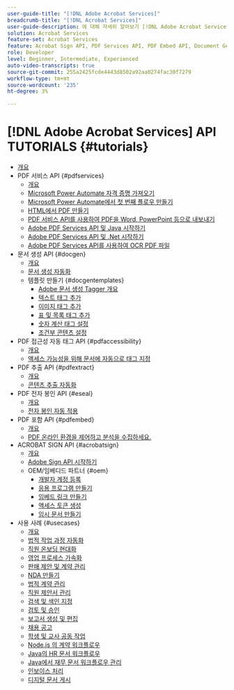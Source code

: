 ```yaml
---
user-guide-title: "[!DNL Adobe Acrobat Services]"
breadcrumb-title: "[!DNL Acrobat Services]"
user-guide-description: 에 대해 자세히 알아보기 [!DNL Adobe Acrobat Services]
solution: Acrobat Services
feature-set: Acrobat Services
feature: Acrobat Sign API, PDF Services API, PDF Embed API, Document Generation API, PDF Accessibility Auto-Tag API, PDF Electronic Seal API, PDF Extract API
role: Developer
level: Beginner, Intermediate, Experienced
auto-video-transcripts: true
source-git-commit: 255a2425fcde4443d8502a92aa0274fac30f7279
workflow-type: tm+mt
source-wordcount: '235'
ht-degree: 3%

---
```



# [!DNL Adobe Acrobat Services] API TUTORIALS {#tutorials}

+ [개요](overview.md)
+ PDF 서비스 API {#pdfservices}
   + [개요](pdfservices/overview-pdfservices.md)
   + [Microsoft Power Automate 자격 증명 가져오기](pdfservices/getting-credentials-power-automate.md)
   + [Microsoft Power Automate에서 첫 번째 플로우 만들기](pdfservices/create-workflow-power-automate.md)
   + [HTML에서 PDF 만들기](pdfservices/createpdffromhtml.md)
   + [PDF 서비스 API를 사용하여 PDF을 Word, PowerPoint 등으로 내보내기](pdfservices/exportpdf.md)
   + [Adobe PDF Services API 및 Java 시작하기](pdfservices/gettingstartedjava.md)
   + [Adobe PDF Services API 및 .Net 시작하기](pdfservices/gettingstartednet.md)
   + [Adobe PDF Services API를 사용하여 OCR PDF 파일](pdfservices/ocr.md)
+ 문서 생성 API {#docgen}
   + [개요](docgen/overview-docgen.md)
   + [문서 생성 자동화](docgen/automate-doc-gen.md)
   + 템플릿 만들기 {#docgentemplates}
      + [Adobe 문서 생성 Tagger 개요](docgen/taggeroverview.md)
      + [텍스트 태그 추가](docgen/taggeraddtexttags.md)
      + [이미지 태그 추가](docgen/taggeraddimagetags.md)
      + [표 및 목록 태그 추가](docgen/taggertables.md)
      + [숫자 계산 태그 설정](docgen/taggercalculations.md)
      + [조건부 콘텐츠 설정](docgen/taggerconditional.md)
+ PDF 접근성 자동 태그 API {#pdfaccessibility}
   + [개요](pdfaccessibility/overview-accessibility.md)
   + [액세스 가능성을 위해 문서에 자동으로 태그 지정](pdfaccessibility/automatically-add-tags.md)
+ PDF 추출 API {#pdfextract}
   + [개요](pdfextract/overview-extract.md)
   + [콘텐츠 추출 자동화](pdfextract/automate-content-extraction.md)
+ PDF 전자 봉인 API {#eseal}
   + [개요](pdfelectronicseal/overview-electronic-seal.md)
   + [전자 봉인 자동 적용](pdfelectronicseal/automatically-apply-electronic-seal.md)
+ PDF 포함 API {#pdfembed}
   + [개요](pdfembed/overview-embed.md)
   + [PDF 온라인 환경을 제어하고 분석을 수집하세요.](pdfembed/controlpdfexperience.md)
+ ACROBAT SIGN API {#acrobatsign}
   + [개요](acrobatsign/overview-sign.md)
   + [Adobe Sign API 시작하기](acrobatsign/signapi.md)
   + OEM/임베디드 파트너 {#oem}
      + [개발자 계정 등록](acrobatsign/sign-up-developer-account.md)
      + [응용 프로그램 만들기](acrobatsign/creating-your-application.md)
      + [임베드 링크 만들기](acrobatsign/creating-an-embed-link.md)
      + [액세스 토큰 생성](acrobatsign/generating-an-access-token.md)
      + [임시 문서 만들기](acrobatsign/creating-a-transient-document.md)
+ 사용 사례 {#usecases}
   + [개요](usecases/overview-usecases.md)
   + [법적 작업 과정 자동화](usecases/automatelegalworkflows.md)
   + [직원 온보딩 현대화](usecases/employeeonboarding.md)
   + [영업 프로세스 가속화](usecases/acceleratesales.md)
   + [판매 제안 및 계약 관리](usecases/sales.md)
   + [NDA 만들기](usecases/nda.md)
   + [법적 계약 관리](usecases/legal.md)
   + [직원 제안서 관리](usecases/offer.md)
   + [검색 및 색인 지정](usecases/searching.md)
   + [검토 및 승인](usecases/reviews.md)
   + [보고서 생성 및 편집](usecases/reportcreation.md)
   + [채용 공고](usecases/jobposting.md)
   + [학생 및 교사 공동 작업](usecases/educationcollab.md)
   + [Node.js 의 계약 워크플로우](usecases/AgreementWorkflowsNodejs.md)
   + [Java의 HR 문서 워크플로우](usecases/HRAgreementWorkflowsJava.md)
   + [Java에서 재무 문서 워크플로우 관리](usecases/FinanceWorkflowsJava.md)
   + [인보이스 처리](usecases/invoices.md)
   + [디지털 문서 게시](usecases/ddppdfembedapi.md)


